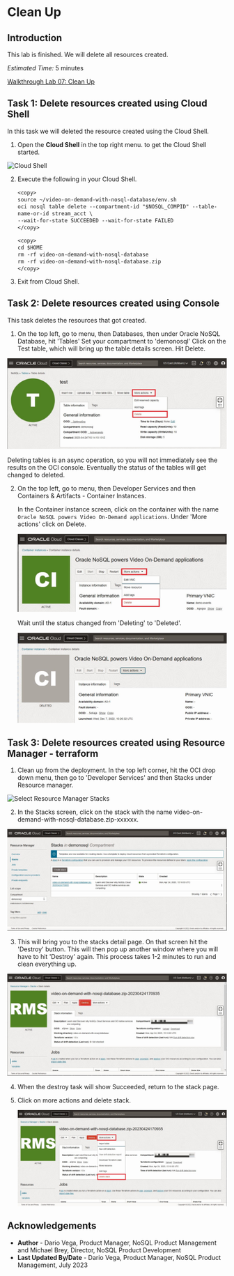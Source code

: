 # Clean Up

## Introduction

This lab is finished. We will delete all resources created.

_Estimated Time:_ 5 minutes

[Walkthrough Lab 07: Clean Up](videohub:1_g02p3ug6)

## Task 1: Delete resources created using Cloud Shell

In this task we will deleted the resource created using the Cloud Shell.

1. Open the **Cloud Shell** in the top right menu.
to get the Cloud Shell started.

  ![Cloud Shell](https://oracle-livelabs.github.io/common/images/console/cloud-shell.png)

2. Execute the following in your Cloud Shell.

    ```
    <copy>
    source ~/video-on-demand-with-nosql-database/env.sh
    oci nosql table delete --compartment-id "$NOSQL_COMPID" --table-name-or-id stream_acct \
    --wait-for-state SUCCEEDED --wait-for-state FAILED
    </copy>
    ```
    ```
    <copy>
    cd $HOME
    rm -rf video-on-demand-with-nosql-database
    rm -rf video-on-demand-with-nosql-database.zip
    </copy>
    ```

3. Exit from Cloud Shell.

## Task 2: Delete resources created using Console


This task deletes the resources that got created.

1. On the top left, go to menu, then Databases, then under Oracle NoSQL Database, hit 'Tables'
Set your compartment to 'demonosql'
Click on the Test table, which will bring up the table details screen.  Hit Delete.

  ![Table](./images/delete-test-table.png)

  Deleting tables is an async operation, so you will not immediately see the results on the OCI console.  Eventually the status of the tables will get changed to deleted.  

2. On the top left, go to menu, then Developer Services and then Containers & Artifacts - Container Instances.

   In the Container instance screen, click on the container with the name `Oracle NoSQL powers Video On-Demand applications`. Under 'More actions' click on Delete.

   ![Delete Container Instance](./images/delete-ci.png)

   Wait until the status changed from 'Deleting' to 'Deleted'.

   ![Delete Container Instance](./images/delete-ci-2.png)

## Task 3: Delete resources created using Resource Manager - terraform


1.  Clean up from the deployment.   In the top left corner, hit the OCI drop down menu, then go to 'Developer Services' and then Stacks under Resource manager.

  ![Select Resource Manager Stacks](https://oracle-livelabs.github.io/common/images/console/developer-resmgr-stacks.png)

2.  In the Stacks screen, click on the stack with the name video-on-demand-with-nosql-database.zip-xxxxxx.

  ![Stack](./images/main-zip.png)

3.  This will bring you to the stacks detail page.  On that screen hit the 'Destroy' button.  This will then pop up another window where you will have to hit 'Destroy' again.    This process takes 1-2 minutes to run and clean everything up.  

  ![Destroy Stack](./images/destroy-stack.png)

4.  When the destroy task will show Succeeded, return to the stack page.

5. Click on more actions and delete stack.  

    ![Delete Stack](./images/destroy-stack-2.png)

## Acknowledgements
* **Author** - Dario Vega, Product Manager, NoSQL Product Management and Michael Brey, Director, NoSQL Product Development
* **Last Updated By/Date** - Dario Vega, Product Manager, NoSQL Product Management, July 2023
